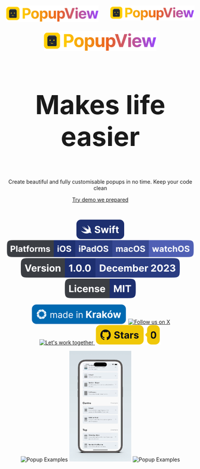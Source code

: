 <p align="center">
    
<picture> 
    <source media="(prefers-color-scheme: dark)" srcset="https://github.com/Mijick/CalendarView/assets/23524947/0d4d826c-bb72-49eb-8df7-a9a87b778269">
    <source media="(prefers-color-scheme: light)" srcset="https://github.com/Mijick/CalendarView/assets/23524947/0d4d826c-bb72-49eb-8df7-a9a87b778269">
    <img alt="PopupView Logo" src="https://github.com/Mijick/Assets/blob/main/PopupView/Logotype/On%20Dark.svg" height="44px" align="left"">
  </picture>


<picture> 
    <source media="(prefers-color-scheme: dark)" srcset="https://github.com/Mijick/CalendarView/assets/23524947/5adb5d22-643e-4f66-bb6a-e44ed9a0f12d">
    <source media="(prefers-color-scheme: light)" srcset="https://github.com/Mijick/CalendarView/assets/23524947/5adb5d22-643e-4f66-bb6a-e44ed9a0f12d">
    <img alt="PopupView Logo" src="https://github.com/Mijick/Assets/blob/main/PopupView/Logotype/On%20Dark.svg" height="40px" align="right"">
  </picture>
  

  <br>
  <br>
  <br>
  <br>

  
  <picture> 
    <source media="(prefers-color-scheme: dark)" srcset="https://github.com/Mijick/CalendarView/assets/23524947/640574e5-3e74-4f0b-9a86-078a6325d79e">
    <source media="(prefers-color-scheme: light)" srcset="https://github.com/Mijick/CalendarView/assets/23524947/640574e5-3e74-4f0b-9a86-078a6325d79e">
    <img alt="PopupView Logo" src="https://github.com/Mijick/Assets/blob/main/PopupView/Logotype/On%20Dark.svg" width="60%"">
  </picture>
</p>

<h3 style="font-size: 5em" align="center">
    Makes life easier
</h3>

<p align="center">
    Create beautiful and fully customisable popups in no time. Keep your code clean
</p>

<p align="center">
    <a href="https://github.com/Mijick/PopupView-Demo" rel="nofollow">Try demo we prepared</a>
</p>

<br>




<p align="center">
    <img alt="SwiftUI logo" src="https://github.com/Mijick/Assets/blob/main/CalendarView/Labels/Language.svg"/>
    <img alt="Platforms: iOS, iPadOS, macOS, tvOS" src="https://github.com/Mijick/Assets/blob/main/CalendarView/Labels/Platforms.svg"/>
    <img alt="Current Version" src="https://github.com/Mijick/Assets/blob/main/CalendarView/Labels/Version.svg"/>
    <img alt="License: MIT" src="https://github.com/Mijick/Assets/blob/main/CalendarView/Labels/License.svg"/>
</p>

<p align="center">
    <img alt="Made in Kraków" src="https://github.com/Mijick/Assets/blob/main/CalendarView/Labels/Origin.svg"/>
    <a href="https://twitter.com/MijickTeam">
        <img alt="Follow us on X" src="https://github.com/Mijick/Assets/blob/main/CalendarView/Labels/X.svg"/>
    </a>
    <a href=mailto:team@mijick.com?subject=Hello>
        <img alt="Let's work together" src="https://github.com/Mijick/Assets/blob/main/CalendarView/Labels/Work%20with%20us.svg"/>
    </a>  
    <a href="https://github.com/Mijick/CalendarView/stargazers">
        <img alt="Stargazers" src="https://github.com/Mijick/Assets/blob/main/CalendarView/Labels/Stars.svg"/>
    </a>                                                                                                               
</p>

<p align="center">
    <img alt="Popup Examples" src="https://github.com/Mijick/Assets/blob/main/PopupView/GIFs/PopupView-Bottom.gif" width="33%"/>
    <img alt="Popup Examples" src="https://github.com/Mijick/Assets/blob/main/PopupView/GIFs/PopupView-Centre.gif" width="33%"/>
    <img alt="Popup Examples" src="https://github.com/Mijick/Assets/blob/main/PopupView/GIFs/PopupView-Top.gif" width="33%"/>
</p>
